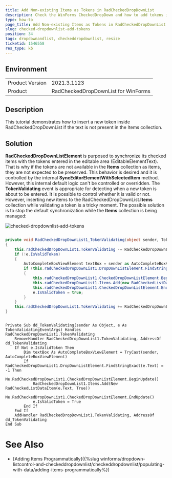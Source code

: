 ```yaml
---
title: Add Non-existing Items as Tokens in RadCheckedDropDownList
description: Check the WinForms CheckedDropDown and how to add tokens if no items with the same text exist.  
type: how-to
page_title: Add Non-existing Items as Tokens in RadCheckedDropDownList  
slug: checked-dropdownlist-add-tokens
position: 34
tags: dropdownandlist, checkeddropdownlist, resize
ticketid: 1546558 
res_type: kb
---
```


## Environment
<table>
	<tr>
		<td>Product Version</td>
		<td>2021.3.1123</td>
	</tr>
	<tr>
		<td>Product</td>
		<td>RadCheckedDropDownList for WinForms</td>
	</tr>
</table>


## Description

This tutorial demonstrates how to insert a new token inside RadCheckedDropDownList if the text is not present in the Items collection.

## Solution

**RadCheckedDropDownListElement** is purposed to synchronize its checked items with the tokens entered in the editable area (EditableElementText). That is why if the tokens are not available in the **Items** collection as items, they are not expected to be preserved. This behavior is desired and it is controlled by the internal **SyncEditorElementWithSelectedItem** method. However, this internal default logic can't be controlled or overridden. 
The **TokenValidating** event is appropriate for detecting when a new token is about to be entered. It is possible to control whether it is valid or not. However, inserting new items to the RadCheckedDropDownList.**Items** collection while validating a token is a tricky moment. The possible solution is to stop the default synchronization while the **Items** collection is being managed: 
 
![checked-dropdownlist-add-tokens](images/checked-dropdownlist-add-tokens.gif)


````C#

private void RadCheckedDropDownList1_TokenValidating(object sender, TokenValidatingEventArgs e)
{
    this.radCheckedDropDownList1.TokenValidating -= RadCheckedDropDownList1_TokenValidating;
    if (!e.IsValidToken)
    {
        AutoCompleteBoxViewElement textBox = sender as AutoCompleteBoxViewElement;
        if (this.radCheckedDropDownList1.DropDownListElement.FindStringExact(e.Text) == -1)
        {
            this.radCheckedDropDownList1.CheckedDropDownListElement.BeginUpdate();
            this.radCheckedDropDownList1.Items.Add(new RadCheckedListDataItem(e.Text, true));
            this.radCheckedDropDownList1.CheckedDropDownListElement.EndUpdate();
            e.IsValidToken = true;
        }
    }
    this.radCheckedDropDownList1.TokenValidating += RadCheckedDropDownList1_TokenValidating;
}

````
````VB.NET

Private Sub dd_TokenValidating(sender As Object, e As TokenValidatingEventArgs) Handles RadCheckedDropDownList1.TokenValidating
    RemoveHandler RadCheckedDropDownList1.TokenValidating, AddressOf dd_TokenValidating
    If Not e.IsValidToken Then
        Dim textBox As AutoCompleteBoxViewElement = TryCast(sender, AutoCompleteBoxViewElement)
        If RadCheckedDropDownList1.DropDownListElement.FindStringExact(e.Text) = -1 Then
            Me.RadCheckedDropDownList1.CheckedDropDownListElement.BeginUpdate()
            RadCheckedDropDownList1.Items.Add(New RadCheckedListDataItem(e.Text, True))
            Me.RadCheckedDropDownList1.CheckedDropDownListElement.EndUpdate()
            e.IsValidToken = True
        End If
    End If
    AddHandler RadCheckedDropDownList1.TokenValidating, AddressOf dd_TokenValidating
End Sub

````

# See Also

* [Adding Items Programmatically]({%slug winforms/dropdown-listcontrol-and-checkeddropdownlist/checkeddropdownlist/populating-with-data/adding-items-programmatically%})